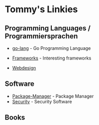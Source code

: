 # Tommy's Linkies

## Programming Languages / Programmiersprachen
* [go-lang](go-lang.md) - Go Programming Language
* [Frameworks](frameworks.md) - Interesting frameworks

* [Webdesign](webdesign.md) 


## Software
* [Package-Manager](package-manager.md) - Package Manager
* [Security](security.md) - Security Software

## Books
